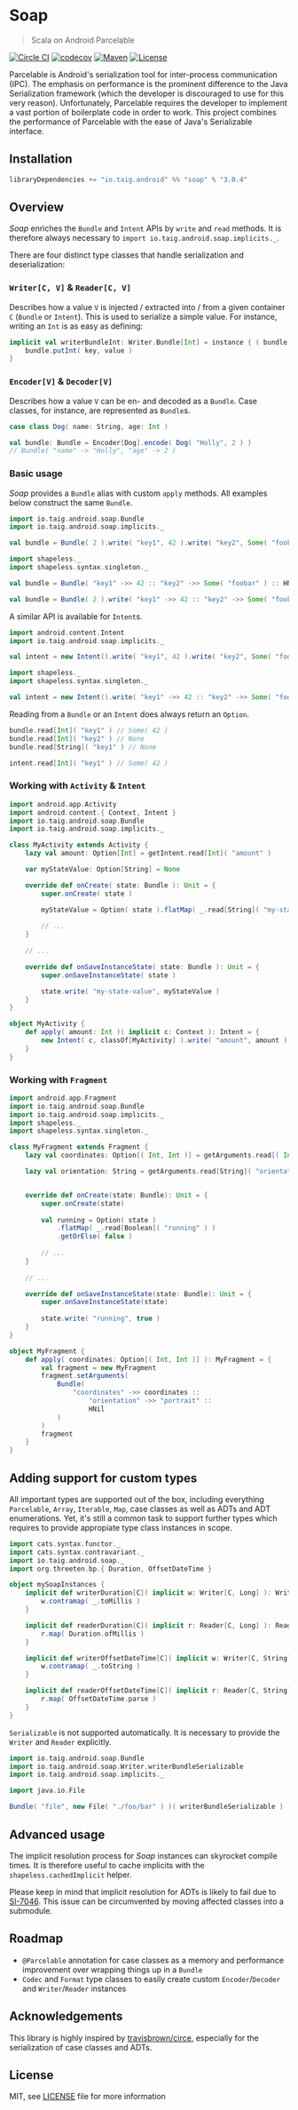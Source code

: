 # Soap

> Scala on Android Parcelable

[![Circle CI](https://circleci.com/gh/Taig/soap/tree/master.svg?style=shield)](https://circleci.com/gh/Taig/soap/tree/master)
[![codecov](https://codecov.io/gh/Taig/Soap/branch/master/graph/badge.svg)](https://codecov.io/gh/Taig/Soap)
[![Maven](https://img.shields.io/maven-central/v/io.taig.android/soap_2.11.svg)](http://search.maven.org/#artifactdetails%7Cio.taig.android%7Csoap_2.11%7C3.0.4%7Caar)
[![License](https://img.shields.io/badge/license-MIT-blue.svg)](https://raw.githubusercontent.com/Taig/soap/master/LICENSE)

Parcelable is Android's serialization tool for inter-process communication (IPC). The emphasis on performance is the prominent difference to the Java Serialization framework (which the developer is discouraged to use for this very reason). Unfortunately, Parcelable requires the developer to implement a vast portion of boilerplate code in order to work. This project combines the performance of Parcelable with the ease of Java's Serializable interface.

## Installation

````scala
libraryDependencies += "io.taig.android" %% "soap" % "3.0.4"
````

## Overview

*Soap* enriches the `Bundle` and `Intent` APIs by `write` and `read` methods. It is therefore always necessary to `import io.taig.android.soap.implicits._`.

There are four distinct type classes that handle serialization and deserialization:

### `Writer[C, V]` & `Reader[C, V]`  

Describes how a value `V` is injected / extracted into / from a given container `C` (`Bundle` or `Intent`). This is used to serialize a simple value. For instance, writing an `Int` is as easy as defining:

````scala
implicit val writerBundleInt: Writer.Bundle[Int] = instance { ( bundle, key, value ) =>
    bundle.putInt( key, value )
}
````

### `Encoder[V]` & `Decoder[V]` 

Describes how a value `V` can be en- and decoded as a `Bundle`. Case classes, for instance, are represented as `Bundle`s.

````scala
case class Dog( name: String, age: Int )

val bundle: Bundle = Encoder[Dog].encode( Dog( "Holly", 2 ) )
// Bundle( "name" -> "Holly", "age" -> 2 )
````

### Basic usage

*Soap* provides a `Bundle` alias with custom `apply` methods. All examples below construct the same `Bundle`.

````scala
import io.taig.android.soap.Bundle
import io.taig.android.soap.implicits._

val bundle = Bundle( 2 ).write( "key1", 42 ).write( "key2", Some( "foobar" ) )

import shapeless._
import shapeless.syntax.singleton._

val bundle = Bundle( "key1" ->> 42 :: "key2" ->> Some( "foobar" ) :: HNil )

val bundle = Bundle( 2 ).write( "key1" ->> 42 :: "key2" ->> Some( "foobar" ) :: HNil )
````

A similar API is available for `Intent`s.

````scala
import android.content.Intent
import io.taig.android.soap.implicits._

val intent = new Intent().write( "key1", 42 ).write( "key2", Some( "foobar" ) )

import shapeless._
import shapeless.syntax.singleton._

val intent = new Intent().write( "key1" ->> 42 :: "key2" ->> Some( "foobar" ) :: HNil )
````

Reading from a `Bundle` or an `Intent` does always return an `Option`.

````scala
bundle.read[Int]( "key1" ) // Some( 42 )
bundle.read[Int]( "key2" ) // None
bundle.read[String]( "key1" ) // None

intent.read[Int]( "key1" ) // Some( 42 )
````

### Working with `Activity` & `Intent`

````scala
import android.app.Activity
import android.content.{ Context, Intent }
import io.taig.android.soap.Bundle
import io.taig.android.soap.implicits._

class MyActivity extends Activity {
    lazy val amount: Option[Int] = getIntent.read[Int]( "amount" )

    var myStateValue: Option[String] = None

    override def onCreate( state: Bundle ): Unit = {
        super.onCreate( state )

        myStateValue = Option( state ).flatMap( _.read[String]( "my-state-value" ) )
        
        // ...
    }
    
    // ...

    override def onSaveInstanceState( state: Bundle ): Unit = {
        super.onSaveInstanceState( state )

        state.write( "my-state-value", myStateValue )
    }
}

object MyActivity {
    def apply( amount: Int )( implicit c: Context ): Intent = {
        new Intent( c, classOf[MyActivity] ).write( "amount", amount )
    }
}
````

### Working with `Fragment`

````scala
import android.app.Fragment
import io.taig.android.soap.Bundle
import io.taig.android.soap.implicits._
import shapeless._
import shapeless.syntax.singleton._

class MyFragment extends Fragment {
    lazy val coordinates: Option[( Int, Int )] = getArguments.read[( Int, Int )]( "coordinates" )

    lazy val orientation: String = getArguments.read[String]( "orientation" ).get


    override def onCreate(state: Bundle): Unit = {
        super.onCreate(state)
        
        val running = Option( state )
            .flatMap( _.read[Boolean]( "running" ) )
            .getOrElse( false )
        
        // ...
    }
    
    // ...

    override def onSaveInstanceState(state: Bundle): Unit = {
        super.onSaveInstanceState(state)
        
        state.write( "running", true )
    }
}

object MyFragment {
    def apply( coordinates: Option[( Int, Int )] ): MyFragment = {
        val fragment = new MyFragment
        fragment.setArguments(
            Bundle(
                "coordinates" ->> coordinates ::
                    "orientation" ->> "portrait" ::
                    HNil
            )
        )
        fragment
    }
}
````

## Adding support for custom types

All important types are supported out of the box, including everything `Parcelable`, `Array`, `Iterable`, `Map`, case classes as well as ADTs and ADT enumerations. Yet, it's still a common task to support further types which requires to provide appropiate type class instances in scope.

````scala
import cats.syntax.functor._
import cats.syntax.contravariant._
import io.taig.android.soap._
import org.threeten.bp.{ Duration, OffsetDateTime }

object mySoapInstances {
    implicit def writerDuration[C]( implicit w: Writer[C, Long] ): Writer[C, Duration] = {
        w.contramap( _.toMillis )
    }

    implicit def readerDuration[C]( implicit r: Reader[C, Long] ): Reader[C, Duration] = {
        r.map( Duration.ofMillis )
    }

    implicit def writerOffsetDateTime[C]( implicit w: Writer[C, String] ): Writer[C, OffsetDateTime] = {
        w.contramap( _.toString )
    }

    implicit def readerOffsetDateTime[C]( implicit r: Reader[C, String] ): Reader[C, OffsetDateTime] = {
        r.map( OffsetDateTime.parse )
    }
}
````

`Serializable` is not supported automatically. It is necessary to provide the `Writer` and `Reader` explicitly.

````scala
import io.taig.android.soap.Bundle
import io.taig.android.soap.Writer.writerBundleSerializable
import io.taig.android.soap.implicits._

import java.io.File

Bundle( "file", new File( "./foo/bar" ) )( writerBundleSerializable )
````

## Advanced usage

The implicit resolution process for *Soap* instances can skyrocket compile times. It is therefore useful to cache implicits with the `shapeless.cachedImplicit` helper.

Please keep in mind that implicit resolution for ADTs is likely to fail due to [SI-7046][3]. This issue can be circumvented by moving affected classes into a submodule.

## Roadmap

- `@Parcelable` annotation for case classes as a memory and performance improvement over wrapping things up in a `Bundle`
- `Codec` and `Format` type classes to easily create custom `Encoder`/`Decoder` and `Writer`/`Reader` instances

## Acknowledgements

This library is highly inspired by [travisbrown/circe][2], especially for the serialization of case classes and ADTs.

## License

MIT, see [LICENSE][1] file for more information

[1]: https://raw.githubusercontent.com/Taig/Soap/master/LICENSE
[2]: https://github.com/travisbrown/circe/
[3]: https://issues.scala-lang.org/browse/SI-7046

